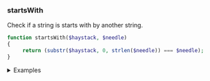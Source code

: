 ### startsWith

Check if a string is starts with by another string.

```php
function startsWith($haystack, $needle)
{
     return (substr($haystack, 0, strlen($needle)) === $needle);
}
```

<details>
<summary>Examples</summary>

```php
startsWith('sampleInput','t'); // false
startsWith('sampleInput','s'); // true
```

</details>
